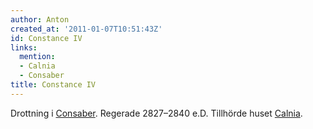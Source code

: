 ```yaml
---
author: Anton
created_at: '2011-01-07T10:51:43Z'
id: Constance IV
links:
  mention:
  - Calnia
  - Consaber
title: Constance IV
---
```


Drottning i [Consaber]. Regerade 2827–2840 e.D. Tillhörde huset [Calnia].

  [Consaber]: Consaber
  [Calnia]: Calnia
